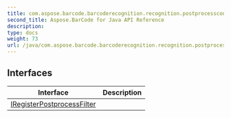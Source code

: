 ```yaml
---
title: com.aspose.barcode.barcoderecognition.recognition.postprocesscontroller
second_title: Aspose.BarCode for Java API Reference
description: 
type: docs
weight: 73
url: /java/com.aspose.barcode.barcoderecognition.recognition.postprocesscontroller/
---
```


## Interfaces

| Interface | Description |
| --- | --- |
| [IRegisterPostprocessFilter](../com.aspose.barcode.barcoderecognition.recognition.postprocesscontroller/iregisterpostprocessfilter) |  |
